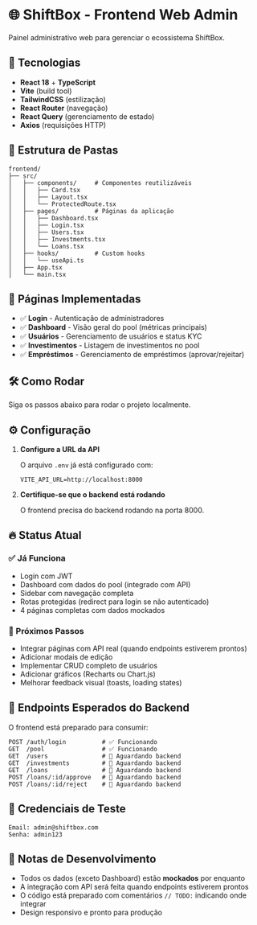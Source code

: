 # 🌐 ShiftBox - Frontend Web Admin

Painel administrativo web para gerenciar o ecossistema ShiftBox.

## 🚀 Tecnologias

- **React 18** + **TypeScript**
- **Vite** (build tool)
- **TailwindCSS** (estilização)
- **React Router** (navegação)
- **React Query** (gerenciamento de estado)
- **Axios** (requisições HTTP)

## 📁 Estrutura de Pastas

```
frontend/
├── src/
│   ├── components/     # Componentes reutilizáveis
│   │   ├── Card.tsx
│   │   ├── Layout.tsx
│   │   └── ProtectedRoute.tsx
│   ├── pages/          # Páginas da aplicação
│   │   ├── Dashboard.tsx
│   │   ├── Login.tsx
│   │   ├── Users.tsx
│   │   ├── Investments.tsx
│   │   └── Loans.tsx
│   ├── hooks/          # Custom hooks
│   │   └── useApi.ts
│   ├── App.tsx
│   └── main.tsx
```

## 🎨 Páginas Implementadas

- ✅ **Login** - Autenticação de administradores
- ✅ **Dashboard** - Visão geral do pool (métricas principais)
- ✅ **Usuários** - Gerenciamento de usuários e status KYC
- ✅ **Investimentos** - Listagem de investimentos no pool
- ✅ **Empréstimos** - Gerenciamento de empréstimos (aprovar/rejeitar)

## 🛠️ Como Rodar

Siga os passos abaixo para rodar o projeto localmente.

## ⚙️ Configuração

1. **Configure a URL da API**
   
   O arquivo `.env` já está configurado com:
   ```
   VITE_API_URL=http://localhost:8000
   ```

2. **Certifique-se que o backend está rodando**
   
   O frontend precisa do backend rodando na porta 8000.

## 🔥 Status Atual

### ✅ Já Funciona
- Login com JWT
- Dashboard com dados do pool (integrado com API)
- Sidebar com navegação completa
- Rotas protegidas (redirect para login se não autenticado)
- 4 páginas completas com dados mockados

### 🚧 Próximos Passos
- Integrar páginas com API real (quando endpoints estiverem prontos)
- Adicionar modais de edição
- Implementar CRUD completo de usuários
- Adicionar gráficos (Recharts ou Chart.js)
- Melhorar feedback visual (toasts, loading states)

## 🎯 Endpoints Esperados do Backend

O frontend está preparado para consumir:

```
POST /auth/login          # ✅ Funcionando
GET  /pool                # ✅ Funcionando
GET  /users               # 🚧 Aguardando backend
GET  /investments         # 🚧 Aguardando backend
GET  /loans               # 🚧 Aguardando backend
POST /loans/:id/approve   # 🚧 Aguardando backend
POST /loans/:id/reject    # 🚧 Aguardando backend
```

## 🔐 Credenciais de Teste

```
Email: admin@shiftbox.com
Senha: admin123
```

## 📝 Notas de Desenvolvimento

- Todos os dados (exceto Dashboard) estão **mockados** por enquanto
- A integração com API será feita quando endpoints estiverem prontos
- O código está preparado com comentários `// TODO:` indicando onde integrar
- Design responsivo e pronto para produção

